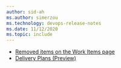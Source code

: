 ```yaml
---
author: sid-ah
ms.author: simerzou
ms.technology: devops-release-notes
ms.date: 11/12/2020
ms.topic: include
---
```


- [Removed items on the Work Items page](#removed-items-on-the-work-items-page)
- [Delivery Plans (Preview)](#delivery-plans-preview)
